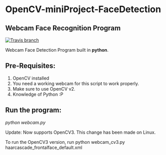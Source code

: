 # OpenCV-miniProject-FaceDetection
## Webcam Face Recognition Program
[![Travis branch](https://img.shields.io/travis/rust-lang/rust/master.svg)]()

Webcam Face Detection Program built in **python**.

## Pre-Requisites:
1. OpenCV installed
2. You need a working webcam for this script to work properly.
3. Make sure to use OpenCV v2.
4. Knowledge of Python :P



## Run the program:

*python webcam.py*


Update: Now supports OpenCV3. This change has been made on Linux.

To run the OpenCV3 version, run python webcam_cv3.py haarcascade_frontalface_default.xml


